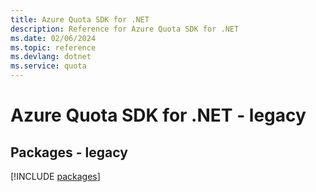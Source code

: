 ```yaml
---
title: Azure Quota SDK for .NET
description: Reference for Azure Quota SDK for .NET
ms.date: 02/06/2024
ms.topic: reference
ms.devlang: dotnet
ms.service: quota
---
```

# Azure Quota SDK for .NET - legacy
## Packages - legacy
[!INCLUDE [packages](quota-index.md)]